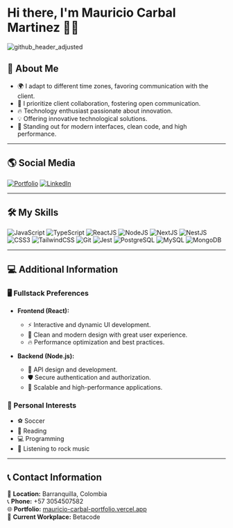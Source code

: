 # Hi there, I'm Mauricio Carbal Martinez 👨‍💻

![github_header_adjusted](https://github.com/user-attachments/assets/63e80664-5f71-4847-8bb1-695dedfc448b)


## 🚀 About Me
- 🌍 I adapt to different time zones, favoring communication with the client.
- 🤝 I prioritize client collaboration, fostering open communication.
- 🔥 Technology enthusiast passionate about innovation.
- 💡 Offering innovative technological solutions.
- 🎨 Standing out for modern interfaces, clean code, and high performance.

---

## 🌎 Social Media
[![Portfolio](https://img.shields.io/badge/Portfolio-000?style=for-the-badge&logo=vercel&logoColor=white)](https://mauricio-carbal-portfolio.vercel.app/)
[![LinkedIn](https://img.shields.io/badge/LinkedIn-0077B5?style=for-the-badge&logo=linkedin&logoColor=white)](https://www.linkedin.com/in/mauricio-javier-carbal-martinez-2b7080201/)

---

## 🛠 My Skills

![JavaScript](https://img.shields.io/badge/JavaScript-F7DF1E?style=for-the-badge&logo=javascript&logoColor=black)
![TypeScript](https://img.shields.io/badge/TypeScript-3178C6?style=for-the-badge&logo=typescript&logoColor=white)
![ReactJS](https://img.shields.io/badge/React-20232A?style=for-the-badge&logo=react&logoColor=61DAFB)
![NodeJS](https://img.shields.io/badge/Node.js-43853D?style=for-the-badge&logo=node.js&logoColor=white)
![NextJS](https://img.shields.io/badge/Next.js-000?style=for-the-badge&logo=next.js&logoColor=white)
![NestJS](https://img.shields.io/badge/NestJS-E0234E?style=for-the-badge&logo=nestjs&logoColor=white)
![CSS3](https://img.shields.io/badge/CSS3-1572B6?style=for-the-badge&logo=css3&logoColor=white)
![TailwindCSS](https://img.shields.io/badge/TailwindCSS-38B2AC?style=for-the-badge&logo=tailwind-css&logoColor=white)
![Git](https://img.shields.io/badge/Git-F05032?style=for-the-badge&logo=git&logoColor=white)
![Jest](https://img.shields.io/badge/Jest-C21325?style=for-the-badge&logo=jest&logoColor=white)
![PostgreSQL](https://img.shields.io/badge/PostgreSQL-316192?style=for-the-badge&logo=postgresql&logoColor=white)
![MySQL](https://img.shields.io/badge/MySQL-4479A1?style=for-the-badge&logo=mysql&logoColor=white)
![MongoDB](https://img.shields.io/badge/MongoDB-4EA94B?style=for-the-badge&logo=mongodb&logoColor=white)

---

## 💻 Additional Information

### 🖥️ Fullstack Preferences
- **Frontend (React):**
  - ⚡ Interactive and dynamic UI development.
  - 🎨 Clean and modern design with great user experience.
  - 🔥 Performance optimization and best practices.

- **Backend (Node.js):**
  - 🔄 API design and development.
  - 🛡️ Secure authentication and authorization.
  - 🚀 Scalable and high-performance applications.

### 🎯 Personal Interests
- ⚽ Soccer
- 📖 Reading
- 💻 Programming
- 🎸 Listening to rock music

---

## 📞 Contact Information

📍 **Location:** Barranquilla, Colombia  
📞 **Phone:** +57 3054507582  
🌐 **Portfolio:** [mauricio-carbal-portfolio.vercel.app](https://mauricio-carbal-portfolio.vercel.app/)  
🏢 **Current Workplace:** Betacode  
